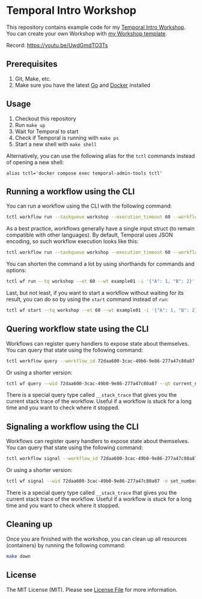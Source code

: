 # Temporal Intro Workshop

This repository contains example code for my [Temporal Intro Workshop](https://sagikazarmark.github.io/temporal-intro-workshop/). You can create your own Workshop with [my Workshop template](https://github.com/sagikazarmark/workshop-template).

Record: https://youtu.be/UwdGmdTO3Ts


## Prerequisites

1. Git, Make, etc.
2. Make sure you have the latest [Go](https://golang.org/) and [Docker](https://www.docker.com/get-started) installed


## Usage

1. Checkout this repository
2. Run `make up`
3. Wait for Temporal to start
4. Check if Temporal is running with `make ps`
5. Start a new shell with `make shell`

Alternatively, you can use the following alias for the `tctl` commands instead of opening a new shell:

```shell
alias tctl='docker compose exec temporal-admin-tools tctl'
```


## Running a workflow using the CLI

You can run a workflow using the CLI with the following command:

```bash
tctl workflow run --taskqueue workshop --execution_timeout 60 --workflow_type WORKFLOW_TYPE -i 'arg1 arg2...'
```

As a best practice, workflows generally have a single input struct (to remain compatible with other languages).
By default, Temporal uses JSON encoding, so such workflow execution looks like this:

```bash
tctl workflow run --taskqueue workshop --execution_timeout 60 --workflow_type example01 -i '{"A": 1, "B": 2}'
```

You can shorten the command a lot by using shorthands for commands and options:

```bash
tctl wf run --tq workshop --et 60 --wt example01 -i '{"A": 1, "B": 2}'
```

Last, but not least, if you want to start a workflow without waiting for its result,
you can do so by using the `start` command instead of `run`:

```bash
tctl wf start --tq workshop --et 60 --wt example01 -i '{"A": 1, "B": 2}'
```


## Quering workflow state using the CLI

Workflows can register query handlers to expose state about themselves. You can query that state using the following command:

```bash
tctl workflow query --workflow_id 72daa600-3cac-49b0-9e86-277a47c80a87 --query_type current_number
```

Or using a shorter version:

```bash
tctl wf query --wid 72daa600-3cac-49b0-9e86-277a47c80a87 --qt current_number
```

There is a special query type called `__stack_trace` that gives you the current stack trace of the workflow.
Useful if a workflow is stuck for a long time and you want to check where it stopped.


## Signaling a workflow using the CLI

Workflows can register query handlers to expose state about themselves. You can query that state using the following command:

```bash
tctl workflow signal --workflow_id 72daa600-3cac-49b0-9e86-277a47c80a87 --name set_number --input '2'
```

Or using a shorter version:

```bash
tctl wf signal --wid 72daa600-3cac-49b0-9e86-277a47c80a87 -n set_number -i '2'
```

There is a special query type called `__stack_trace` that gives you the current stack trace of the workflow.
Useful if a workflow is stuck for a long time and you want to check where it stopped.


## Cleaning up

Once you are finished with the workshop, you can clean up all resources (containers) by running the following command:

```bash
make down
```


## License

The MIT License (MIT). Please see [License File](LICENSE) for more information.
